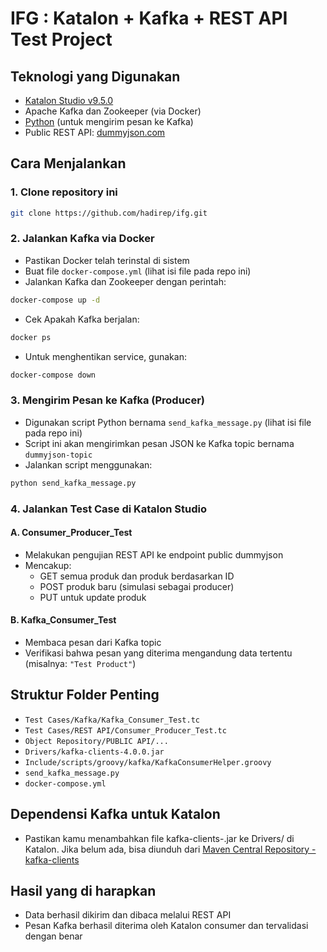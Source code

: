 # IFG : Katalon + Kafka + REST API Test Project

## Teknologi yang Digunakan
- [Katalon Studio v9.5.0](https://www.katalon.com/)
- Apache Kafka dan Zookeeper (via Docker)  
- [Python](https://www.python.org/downloads/) (untuk mengirim pesan ke Kafka)  
- Public REST API: [dummyjson.com](https://dummyjson.com/)

## Cara Menjalankan
### 1. **Clone repository ini**
```bash
git clone https://github.com/hadirep/ifg.git
```
### 2. **Jalankan Kafka via Docker**
- Pastikan Docker telah terinstal di sistem
- Buat file `docker-compose.yml` (lihat isi file pada repo ini)
- Jalankan Kafka dan Zookeeper dengan perintah:
```bash
docker-compose up -d
```
- Cek Apakah Kafka berjalan:
```bash
docker ps
```
- Untuk menghentikan service, gunakan:
```bash
docker-compose down
```
### 3. **Mengirim Pesan ke Kafka (Producer)**
- Digunakan script Python bernama `send_kafka_message.py` (lihat isi file pada repo ini)
- Script ini akan mengirimkan pesan JSON ke Kafka topic bernama `dummyjson-topic`
- Jalankan script menggunakan:
```bash
python send_kafka_message.py
```
### 4. **Jalankan Test Case di Katalon Studio**
#### A. Consumer_Producer_Test
- Melakukan pengujian REST API ke endpoint public dummyjson
- Mencakup:
  - GET semua produk dan produk berdasarkan ID
  - POST produk baru (simulasi sebagai producer)
  - PUT untuk update produk
#### B. Kafka_Consumer_Test
- Membaca pesan dari Kafka topic
- Verifikasi bahwa pesan yang diterima mengandung data tertentu (misalnya: `"Test Product"`)

## Struktur Folder Penting
- `Test Cases/Kafka/Kafka_Consumer_Test.tc`  
- `Test Cases/REST API/Consumer_Producer_Test.tc`  
- `Object Repository/PUBLIC API/...`
- `Drivers/kafka-clients-4.0.0.jar`
- `Include/scripts/groovy/kafka/KafkaConsumerHelper.groovy`  
- `send_kafka_message.py`  
- `docker-compose.yml`

## Dependensi Kafka untuk Katalon
- Pastikan kamu menambahkan file kafka-clients-<versi>.jar ke Drivers/ di Katalon. Jika belum ada, bisa diunduh dari [Maven Central Repository - kafka-clients](https://central.sonatype.com/artifact/org.apache.kafka/kafka-clients/versions)

## Hasil yang di harapkan
- Data berhasil dikirim dan dibaca melalui REST API
- Pesan Kafka berhasil diterima oleh Katalon consumer dan tervalidasi dengan benar
